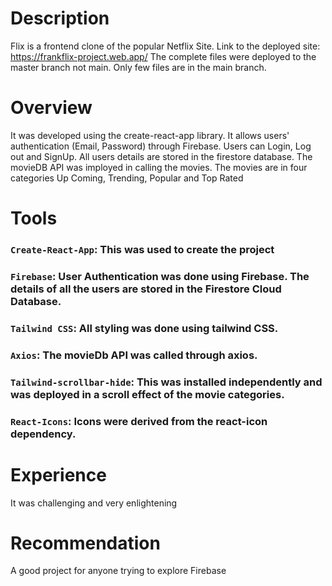  # Description
 Flix is a frontend clone of the popular Netflix Site. Link to the deployed site: https://frankflix-project.web.app/
 The complete files were deployed to the master branch not main. Only few files are in the main branch.
 
 # Overview
  It was developed using the create-react-app library. It allows users' authentication (Email, Password) through Firebase. Users can Login, Log out and SignUp. All users   details are stored in the firestore database. The movieDB API was imployed in calling the movies. The movies are in four categories Up Coming, Trending, Popular
  and Top Rated
  
 # Tools
  ### `Create-React-App`: This was used to create the project
  ### `Firebase`: User Authentication was done using Firebase. The details of all the users are stored in the Firestore Cloud Database.
  ### `Tailwind CSS`: All styling was done using tailwind CSS.
  ### `Axios`: The movieDb API was called through axios.
  ### `Tailwind-scrollbar-hide`: This was installed independently and was deployed in a scroll effect of the movie categories.
  ### `React-Icons`: Icons were derived from the react-icon dependency.
  
  # Experience
  It was challenging and very enlightening
  
  # Recommendation
  A good project for anyone trying to explore Firebase
